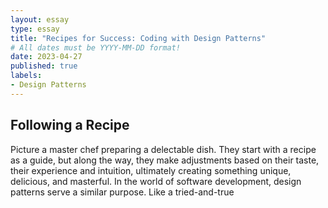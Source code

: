 ```yaml
---
layout: essay
type: essay
title: "Recipes for Success: Coding with Design Patterns"
# All dates must be YYYY-MM-DD format!
date: 2023-04-27
published: true
labels:
- Design Patterns
---
```


## Following a Recipe
Picture a master chef preparing a delectable dish.  They start with a recipe as a guide, but along the way, they make adjustments based on their taste, their experience and intuition, ultimately creating something unique, delicious, and masterful.  In the world of software development, design patterns serve a similar purpose.  Like a tried-and-true
